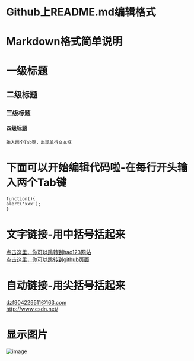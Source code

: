 ###
# Github上README.md编辑格式
# Markdown格式简单说明

# 一级标题
## 二级标题
### 三级标题
#### 四级标题

    输入两个Tab键，出现单行文本框

# 下面可以开始编辑代码啦-在每行开头输入两个Tab键
    function(){
    alert('xxx');
    }
# 文字链接-用中括号括起来    
[点击这里，你可以跳转到hao123网站](https://www.hao123.com/)<br />
[点击这里，你可以跳转到github页面](https://github.com/)

# 自动链接-用尖括号括起来
<dzf904229511@163.com> <br />
<http://www.csdn.net/>

# 显示图片
![image](http://f.hiphotos.baidu.com/baike/w%3D268/sign=725f5defa2ec08fa260014a161ef3d4d/6159252dd42a2834b1c7cf5b59b5c9ea15cebf79.jpg)

    

